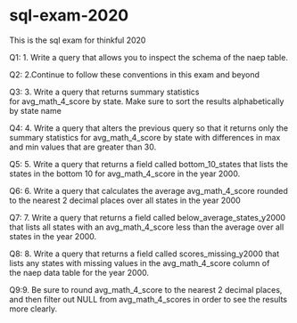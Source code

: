 # sql-exam-2020
This is the sql exam for thinkful 2020


Q1: 1. Write a query that allows you to inspect the schema of the naep table.

Q2: 2.Continue to follow these conventions in this exam and beyond

Q3: 3. Write a query that returns summary statistics for avg_math_4_score by state. Make sure to sort the results alphabetically by state name 

Q4: 4. Write a query that alters the previous query so that it returns only the summary statistics for avg_math_4_score by state with differences in max and min values that are greater than 30.

Q5: 5. Write a query that returns a field called bottom_10_states that lists the states in the bottom 10 for avg_math_4_score in the year 2000. 

Q6: 6. Write a query that calculates the average avg_math_4_score rounded to the nearest 2 decimal places over all states in the year 2000 

Q7: 7. Write a query that returns a field called below_average_states_y2000 that lists all states with an avg_math_4_score less than the average over all states in the year 2000. 

Q8: 8. Write a query that returns a field called scores_missing_y2000 that lists any states with missing values in the avg_math_4_score column of the naep data table for the year 2000. 

Q9:9. Be sure to round avg_math_4_score to the nearest 2 decimal places, and then filter out NULL from avg_math_4_scores in order to see the results more clearly.
